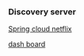 ### Discovery server
[Spring cloud netflix](https://spring.io/projects/spring-cloud-netflix)

[dash board](http://eureka:password@localhost:8761/)